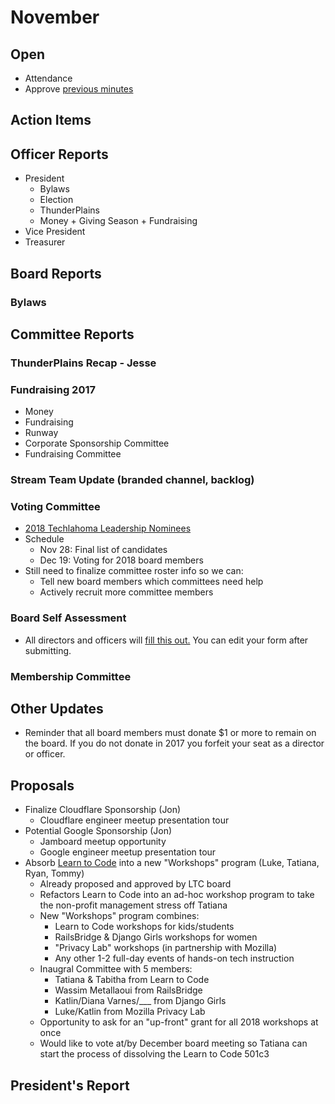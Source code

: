 # November

## Open
* Attendance
* Approve [previous minutes](https://github.com/techlahoma/board_meetings/blob/master/2017/10_october_minutes.md)

## Action Items

## Officer Reports
* President
  * Bylaws 
  * Election 
  * ThunderPlains
  * Money + Giving Season + Fundraising 
* Vice President
* Treasurer

## Board Reports
### Bylaws
## Committee Reports
### ThunderPlains Recap - Jesse
### Fundraising 2017
  * Money
  * Fundraising
  * Runway
  * Corporate Sponsorship Committee
  * Fundraising Committee
### Stream Team Update (branded channel, backlog)
### Voting Committee
  * [2018 Techlahoma Leadership Nominees](https://docs.google.com/spreadsheets/d/16npdEpYtj61tsBG2gvzhAhuNkSHvE--OhiGouOotSB0/edit#gid=0)
  * Schedule
    * Nov 28: Final list of candidates
    * Dec 19: Voting for 2018 board members
  * Still need to finalize committee roster info so we can:
    * Tell new board members which committees need help
    * Actively recruit more committee members
### Board Self Assessment
  * All directors and officers will [fill this out.](https://goo.gl/forms/LEWdII3wyrvpcdaQ2) You can edit your form after submitting.
### Membership Committee

## Other Updates
- Reminder that all board members must donate $1 or more to remain on the board. If you do not donate in 2017 you forfeit your seat as a director or officer.

## Proposals
 - Finalize Cloudflare Sponsorship (Jon)
   - Cloudflare engineer meetup presentation tour
 - Potential Google Sponsorship (Jon)
   - Jamboard meetup opportunity
   - Google engineer meetup presentation tour
 - Absorb [Learn to Code](http://learntocodeok.org/) into a new "Workshops" program (Luke, Tatiana, Ryan, Tommy)
   - Already proposed and approved by LTC board
   - Refactors Learn to Code into an ad-hoc workshop program to take the non-profit management stress off Tatiana
   - New "Workshops" program combines:
     - Learn to Code workshops for kids/students
     - RailsBridge & Django Girls workshops for women
     - "Privacy Lab" workshops (in partnership with Mozilla)
     - Any other 1-2 full-day events of hands-on tech instruction
   - Inaugral Committee with 5 members:
     - Tatiana & Tabitha from Learn to Code
     - Wassim Metallaoui from RailsBridge
     - Katlin/Diana Varnes/___ from Django Girls
     - Luke/Katlin from Mozilla Privacy Lab
   - Opportunity to ask for an "up-front" grant for all 2018 workshops at once
   - Would like to vote at/by December board meeting so Tatiana can start the process of dissolving the Learn to Code 501c3

## President's Report 
